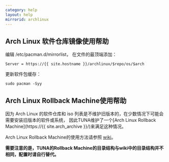 ```yaml
---
category: help
layout: help
mirrorid: archlinux
---
```


## Arch Linux 软件仓库镜像使用帮助

编辑 /etc/pacman.d/mirrorlist， 在文件的最顶端添加：
```
Server = https://{{ site.hostname }}/archlinux/$repo/os/$arch
```

更新软件包缓存：
```
sudo pacman -Syy
```

## Arch Linux Rollback Machine使用帮助

因为 Arch Linux 的软件仓库和 iso 列表是不维护旧版本的，在少数情况下可能会需要安装旧版本的软件或系统，
因此TUNA维护了一个[Arch Linux Rollback Machine](https://{{ site.arch_archive }}/)来满足这种情况。

Arch Linux Rollback Machine的使用方法请参照 [wiki](https://wiki.archlinux.org/index.php/Arch_Linux_Archive)。

**需要注意的是，TUNA的Rollback Machine的目录结构与wiki中的目录结构并不相同，配置时请自行替代。**
